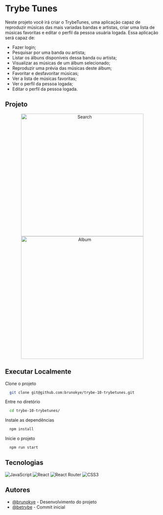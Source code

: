 # Trybe Tunes

Neste projeto você irá criar o TrybeTunes, uma aplicação capaz de reproduzir músicas das mais variadas bandas e artistas, criar uma lista de músicas favoritas e editar o perfil da pessoa usuária logada. Essa aplicação será capaz de:

- Fazer login;
- Pesquisar por uma banda ou artista;
- Listar os álbuns disponíveis dessa banda ou artista;
- Visualizar as músicas de um álbum selecionado;
- Reproduzir uma prévia das músicas deste álbum;
- Favoritar e desfavoritar músicas;
- Ver a lista de músicas favoritas;
- Ver o perfil da pessoa logada;
- Editar o perfil da pessoa logada.

## Projeto

<div align="center" display="inline">
<img src="https://i.imgur.com/i4i0C4G.png" alt="Search" width="400px" heigth="209px">
<img src="https://i.imgur.com/smQrzjs.png" alt="Album" width="400px" heigth="209px">
</div>

## Executar Localmente

Clone o projeto 

```bash
  git clone git@github.com:brunokye/trybe-10-trybetunes.git
```

Entre no diretório

```bash
  cd trybe-10-trybetunes/
```

Instale as dependências

```bash
  npm install
```

Inicie o projeto

```bash
  npm run start
```

## Tecnologias

![JavaScript](https://img.shields.io/badge/javascript-%23323330.svg?style=for-the-badge&logo=javascript&logoColor=%23F7DF1E)
![React](https://img.shields.io/badge/react-%2320232a.svg?style=for-the-badge&logo=react&logoColor=%2361DAFB)
![React Router](https://img.shields.io/badge/React_Router-CA4245?style=for-the-badge&logo=react-router&logoColor=white)
![CSS3](https://img.shields.io/badge/css3-%231572B6.svg?style=for-the-badge&logo=css3&logoColor=white)

## Autores

- [@brunokye](https://github.com/brunokye) - Desenvolvimento do projeto
- [@betrybe](https://github.com/betrybe) - Commit inicial
